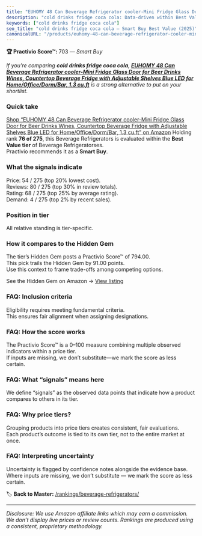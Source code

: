 ```yaml
---
title: "EUHOMY 48 Can Beverage Refrigerator cooler-Mini Fridge Glass Door for Beer Drinks Wines, Countertop Beverage Fridge with Adjustable Shelves Blue LED for Home/Office/Dorm/Bar, 1.3 cu.ft"
description: "cold drinks fridge coca cola: Data-driven within Best Value ranking using the Practivio Score™. Positioned by quality, value, demand, findability, momentum."
keywords: ["cold drinks fridge coca cola"]
seo_title: "cold drinks fridge coca cola — Smart Buy Best Value (2025)"
canonicalURL: "/products/euhomy-48-can-beverage-refrigerator-cooler-mini-fridge-glass-door-for-beer-drinks-wines-countertop-beverage-fridge-with-adjustable-shelves-blue-led-for-homeofficedormbar-13-cuft-B0CHW317SG/"
---
```


**🏆 Practivio Score™:** 703 — _Smart Buy_


*If you're comparing **cold drinks fridge coca cola**, **[EUHOMY 48 Can Beverage Refrigerator cooler-Mini Fridge Glass Door for Beer Drinks Wines, Countertop Beverage Fridge with Adjustable Shelves Blue LED for Home/Office/Dorm/Bar, 1.3 cu.ft](https://www.amazon.com/dp/B0CHW317SG?tag=practivio-20)** is a strong alternative to put on your shortlist.*
### Quick take
[Shop “EUHOMY 48 Can Beverage Refrigerator cooler-Mini Fridge Glass Door for Beer Drinks Wines, Countertop Beverage Fridge with Adjustable Shelves Blue LED for Home/Office/Dorm/Bar, 1.3 cu.ft” on Amazon](https://www.amazon.com/dp/B0CHW317SG?tag=practivio-20)
Holding rank **76 of 275**, this Beverage Refrigerators is evaluated within the **Best Value tier** of Beverage Refrigeratorses.  
Practivio recommends it as a **Smart Buy**.

### What the signals indicate
Price: 54 / 275 (top 20% lowest cost).  
Reviews: 80 / 275 (top 30% in review totals).  
Rating: 68 / 275 (top 25% by average rating).  
Demand: 4 / 275 (top 2% by recent sales).

### Position in tier
All relative standing is tier-specific.

### How it compares to the Hidden Gem
The tier’s Hidden Gem posts a Practivio Score™ of 794.00.  
This pick trails the Hidden Gem by 91.00 points.  
Use this context to frame trade-offs among competing options.  

See the Hidden Gem on Amazon → [View listing](https://www.amazon.com/dp/B00IR8H55A?tag=practivio-20)

### FAQ: Inclusion criteria
Eligibility requires meeting fundamental criteria.  
This ensures fair alignment when assigning designations.

### FAQ: How the score works
The Practivio Score™ is a 0–100 measure combining multiple observed indicators within a price tier.  
If inputs are missing, we don’t substitute—we mark the score as less certain.

### FAQ: What “signals” means here
We define “signals” as the observed data points that indicate how a product compares to others in its tier.

### FAQ: Why price tiers?
Grouping products into price tiers creates consistent, fair evaluations.  
Each product’s outcome is tied to its own tier, not to the entire market at once.

### FAQ: Interpreting uncertainty
Uncertainty is flagged by confidence notes alongside the evidence base.  
Where inputs are missing, we don’t substitute — we mark the score as less certain.


🏷️ **Back to Master:** [/rankings/beverage-refrigerators/](/rankings/beverage-refrigerators/)

---
_Disclosure: We use Amazon affiliate links which may earn a commission. We don’t display live prices or review counts. Rankings are produced using a consistent, proprietary methodology._
